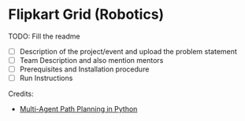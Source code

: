 # Flipkart Grid (Robotics)

TODO: Fill the readme
- [ ] Description of the project/event and upload the problem statement
- [ ] Team Description and also mention mentors
- [ ] Prerequisites and Installation procedure
- [ ] Run Instructions

Credits:
- [Multi-Agent Path Planning in Python
](https://github.com/atb033/multi_agent_path_planning.git)
